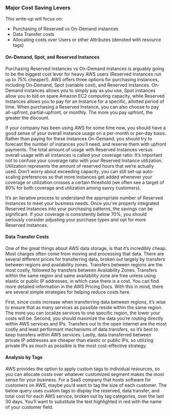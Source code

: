 


### Major Cost Saving Levers

This write-up will focus on:

* Purchasing of Reserved vs On-Demand instances
* Data Transfer costs
* Allocating costs over Users or other Attributes (denoted with resource tags)


#### On-Demand, Spot, and Reserved Instances

Purchasing Reserved Instances vs On-Demand instances is arguably going to be the biggest cost lever for heavy AWS users (Reserved Instances run up to 75% cheaper!). AWS offers three options for purchasing instances, including On-Demand, Spot (variable cost), and Reserved Instances. On-Demand instances allows you to simply pay as you use, Spot instances allow you to bid on spare Amazon EC2 computing capacity, while Reserved Instances allows you to pay for an Instance for a specific, allotted period of time. When purchasing a Reserved Instance, you can also choose to pay all-upfront, partial-upfront, or monthly. The more you pay upfront, the greater the discount.

If your company has been using AWS for some time now, you should have a good sense of your overall instance usage on a per-month or per-day basis. Rather than paying for these instances On-Demand, you should try to forecast the number of instances you’ll need, and reserve them with upfront payments. The total amount of usage with Reserved Instances versus overall usage with all instances is called your coverage ratio. It’s important not to confuse your coverage ratio with your Reserved Instance utilization. Utilization represents the amount of reserved hours that we’re actually used. Don’t worry about exceeding capacity, you can still set-up auto-scaling preferences so that more instances get added whenever your coverage or utilization crosses a certain threshold (we often see a target of 80% for both coverage and utilization among savvy customers).

It’s an iterative process to understand the appropriate number of Reserved Instances to meet your business needs. Once you’ve properly integrated Reserved Instances into your purchasing patterns, the savings can be significant. If your coverage is consistently below 70%, you should seriously consider adjusting your purchase types and opt for more Reserved instances.


#### Data Transfer Costs

One of the great things about AWS data storage, is that it’s incredibly cheap. Most charges often come from moving and processing that data. There are several different prices for transferring data, broken out largely by transfers between regions and availability zones. Transfers between regions are the most costly, followed by transfers between Availability Zones. Transfers within the same region and same availability zone are free unless using elastic or public IP addresses, in which case there is a cost. You can find more detailed information in the AWS Pricing Docs. With this in mind, there are several simple strategies for helping reduce costs here.

First, since costs increase when transferring data between regions, it’s wise to ensure that as many services as possible reside within the same region. The more you can localize services to one specific region, the lower your costs will be. Second, you should maximize the data you’re routing directly within AWS services and IPs. Transfers out to the open Internet are the most costly and least performant mechanisms of data transfers, so it’s best to keep transfers within AWS services. Lastly, data transferred between private IP addresses are cheaper than elastic or public IPs, so utilizing private IPs as much as possible is the most cost-effective strategy.



#### Analysis by Tags

AWS provides the option to apply custom tags to individual resources, so you can allocate costs over whatever customized segment makes the most sense for your business. For a SaaS company that hosts software for customers on AWS, maybe you’d want to tag the size of each customer. The below query uses custom tags to display the reserved, data transfer, and total cost for each AWS service, broken out by tag categories, over the last 30 days. You’ll want to substitute the text highlighted in red with the name of your customer field.



